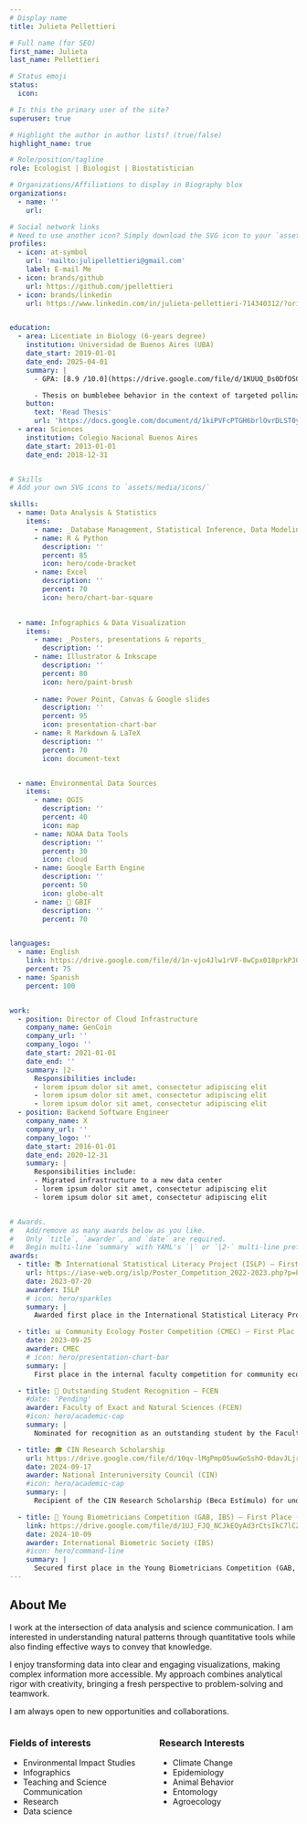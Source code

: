 ```yaml
---
# Display name
title: Julieta Pellettieri

# Full name (for SEO)
first_name: Julieta
last_name: Pellettieri

# Status emoji
status:
  icon: 

# Is this the primary user of the site?
superuser: true

# Highlight the author in author lists? (true/false)
highlight_name: true

# Role/position/tagline
role: Ecologist | Biologist | Biostatistician

# Organizations/Affiliations to display in Biography blox
organizations:
  - name: ''
    url: 

# Social network links
# Need to use another icon? Simply download the SVG icon to your `assets/media/icons/` folder.
profiles:
  - icon: at-symbol
    url: 'mailto:julipellettieri@gmail.com'
    label: E-mail Me
  - icon: brands/github
    url: https://github.com/jpellettieri
  - icon: brands/linkedin
    url: https://www.linkedin.com/in/julieta-pellettieri-714340312/?originalSubdomain=ar


education:
  - area: Licentiate in Biology (6-years degree)
    institution: Universidad de Buenos Aires (UBA)
    date_start: 2019-01-01
    date_end: 2025-04-01
    summary: |
      - GPA: [8.9 /10.0](https://drive.google.com/file/d/1KUUQ_Ds0DfOSCRr8HmXTemSEqA4rqDC8/view?usp=sharing)

      - Thesis on bumblebee behavior in the context of targeted pollination. Supervised by [Dr. Walter Farina](https://ifibyne.exactas.uba.ar/cv-farina/). 
    button:
      text: 'Read Thesis'
      url: 'https://docs.google.com/document/d/1kiPVFcPTGH6brlOvrDLST0yc1hhz4MQb/edit?usp=sharing&ouid=103255996558795885045&rtpof=true&sd=true'
  - area: Sciences
    institution: Colegio Nacional Buenos Aires
    date_start: 2013-01-01
    date_end: 2018-12-31


# Skills
# Add your own SVG icons to `assets/media/icons/`  

skills:
  - name: Data Analysis & Statistics
    items:
      - name: _Database Management, Statistical Inference, Data Modeling (GLMs, GLMMs)_
      - name: R & Python
        description: ''
        percent: 85
        icon: hero/code-bracket
      - name: Excel
        description: ''
        percent: 70
        icon: hero/chart-bar-square      

    
  - name: Infographics & Data Visualization
    items:
      - name: _Posters, presentations & reports_
        description: ''
      - name: Illustrator & Inkscape 
        description: ''
        percent: 80
        icon: hero/paint-brush
      
      - name: Power Point, Canvas & Google slides
        description: ''
        percent: 95
        icon: presentation-chart-bar
      - name: R Markdown & LaTeX
        description: ''
        percent: 70
        icon: document-text


  - name: Environmental Data Sources
    items:
      - name: QGIS
        description: ''
        percent: 40
        icon: map
      - name: NOAA Data Tools
        description: ''
        percent: 30
        icon: cloud
      - name: Google Earth Engine
        description: ''
        percent: 50
        icon: globe-alt
      - name: 🍃 GBIF
        description: ''
        percent: 70


languages:
  - name: English
    link: https://drive.google.com/file/d/1n-vjo4Jlw1rVF-8wCpx018prkPJGRSok/view?usp=drive_link
    percent: 75
  - name: Spanish
    percent: 100


work:
  - position: Director of Cloud Infrastructure
    company_name: GenCoin
    company_url: ''
    company_logo: ''
    date_start: 2021-01-01
    date_end: ''
    summary: |2-
      Responsibilities include:
      - lorem ipsum dolor sit amet, consectetur adipiscing elit
      - lorem ipsum dolor sit amet, consectetur adipiscing elit
      - lorem ipsum dolor sit amet, consectetur adipiscing elit
  - position: Backend Software Engineer
    company_name: X
    company_url: ''
    company_logo: ''
    date_start: 2016-01-01
    date_end: 2020-12-31
    summary: |
      Responsibilities include:
      - Migrated infrastructure to a new data center
      - lorem ipsum dolor sit amet, consectetur adipiscing elit
      - lorem ipsum dolor sit amet, consectetur adipiscing elit


# Awards.
#   Add/remove as many awards below as you like.
#   Only `title`, `awarder`, and `date` are required.
#   Begin multi-line `summary` with YAML's `|` or `|2-` multi-line prefix and indent 2 spaces below.
awards:
  - title: 📚 International Statistical Literacy Project (ISLP) – First Place (University Category)
    url: https://iase-web.org/islp/Poster_Competition_2022-2023.php?p=Prizewinners
    date: 2023-07-20
    awarder: ISLP
    # icon: hero/sparkles
    summary: |
      Awarded first place in the International Statistical Literacy Project (ISLP) competition in the university category for outstanding statistical research and presentation.

  - title: 📊 Community Ecology Poster Competition (CMEC) – First Plac
    date: 2023-09-25
    awarder: CMEC
    # icon: hero/presentation-chart-bar
    summary: |
      First place in the internal faculty competition for community ecology posters, organized by the Faculty of Exact and Natural Sciences (FCEN).

  - title: 🌟 Outstanding Student Recognition – FCEN
    #date: 'Pending'
    awarder: Faculty of Exact and Natural Sciences (FCEN)
    #icon: hero/academic-cap
    summary: |
      Nominated for recognition as an outstanding student by the Faculty of Exact and Natural Sciences.

  - title: 🎓 CIN Research Scholarship
    url: https://drive.google.com/file/d/10qv-lMgPmp05uwGoSshO-0davJLjrG08/view?usp=drive_link 
    date: 2024-09-17
    awarder: National Interuniversity Council (CIN)
    #icon: hero/academic-cap
    summary: |
      Recipient of the CIN Research Scholarship (Beca Estímulo) for undergraduate research excellence.

  - title: 🥇 Young Biometricians Competition (GAB, IBS) – First Place (Undergraduate Category)
    link: https://drive.google.com/file/d/1UJ_FJQ_NCJkEOyAd3rCtsIkC7lCZStB6/view?usp=sharing
    date: 2024-10-09
    awarder: International Biometric Society (IBS)
    #icon: hero/command-line
    summary: |
      Secured first place in the Young Biometricians Competition (GAB, IBS) in the undergraduate category for excellence in biometric analysis.
---
```


## About Me

I work at the intersection of data analysis and science communication. I am interested in understanding natural patterns through quantitative tools while also finding effective ways to convey that knowledge.

I enjoy transforming data into clear and engaging visualizations, making complex information more accessible. My approach combines analytical rigor with creativity, bringing a fresh perspective to problem-solving and teamwork.

I am always open to new opportunities and collaborations.

<div style="display: flex; justify-content: space-between;">

<div style="flex: 1; margin-right: 10px;">
  <h3>Fields of interests</h3>
  <ul>
    <li>Environmental Impact Studies</li>
    <li>Infographics</li>
    <li>Teaching and Science Communication</li>
    <li>Research</li>
    <li>Data science</li>
  </ul>
</div>

<div style="flex: 1; margin-left: 10px;">
  <h3>Research Interests</h3>
  <ul>
    <li>Climate Change</li>
    <li>Epidemiology</li>
    <li>Animal Behavior</li>
    <li>Entomology</li>
    <li>Agroecology</li>
  </ul>
</div>

</div>